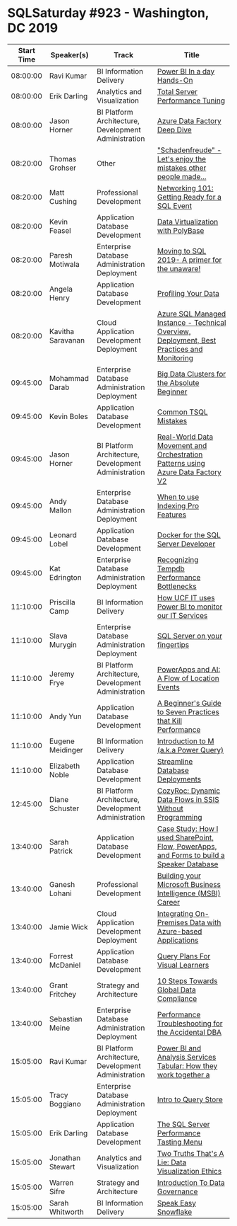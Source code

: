 # SQLSaturday #923 - Washington, DC 2019
Start Time|Speaker(s)|Track|Title
---|---|---|---
08:00:00|Ravi Kumar|BI Information Delivery|[Power BI In a day Hands-On](96851.md)
08:00:00|Erik Darling|Analytics and Visualization|[Total Server Performance Tuning](98537.md)
08:00:00|Jason Horner|BI Platform Architecture, Development  Administration|[Azure Data Factory Deep Dive](99005.md)
08:20:00|Thomas Grohser|Other|["Schadenfreude" - Let's enjoy the mistakes other people made...](96606.md)
08:20:00|Matt Cushing|Professional Development|[Networking 101: Getting Ready for a SQL Event](96610.md)
08:20:00|Kevin Feasel|Application  Database Development|[Data Virtualization with PolyBase](97949.md)
08:20:00|Paresh Motiwala|Enterprise Database Administration  Deployment|[Moving to SQL 2019- A primer for the unaware!](98234.md)
08:20:00|Angela Henry|Application  Database Development|[Profiling Your Data](99356.md)
08:20:00|Kavitha Saravanan|Cloud Application Development  Deployment|[Azure SQL Managed Instance - Technical Overview, Deployment, Best Practices and Monitoring](99520.md)
09:45:00|Mohammad Darab|Enterprise Database Administration  Deployment|[Big Data Clusters for the Absolute Beginner](96630.md)
09:45:00|Kevin Boles|Application  Database Development|[Common TSQL Mistakes](98484.md)
09:45:00|Jason Horner|BI Platform Architecture, Development  Administration|[Real-World Data Movement and Orchestration Patterns using Azure Data Factory V2](99004.md)
09:45:00|Andy Mallon|Enterprise Database Administration  Deployment|[When to use Indexing Pro Features](99133.md)
09:45:00|Leonard Lobel|Application  Database Development|[Docker for the SQL Server Developer](99213.md)
09:45:00|Kat Edrington|Enterprise Database Administration  Deployment|[Recognizing Tempdb Performance Bottlenecks](99694.md)
11:10:00|Priscilla Camp|BI Information Delivery|[How UCF IT uses Power BI to monitor our IT Services](96871.md)
11:10:00|Slava Murygin|Enterprise Database Administration  Deployment|[SQL Server on your fingertips](98132.md)
11:10:00|Jeremy Frye|BI Platform Architecture, Development  Administration|[PowerApps and AI: A Flow of Location Events](98798.md)
11:10:00|Andy Yun|Application  Database Development|[A Beginner's Guide to Seven Practices that Kill Performance](98924.md)
11:10:00|Eugene Meidinger|BI Information Delivery|[Introduction to M (a.k.a Power Query)](99546.md)
11:10:00|Elizabeth Noble|Application  Database Development|[Streamline Database Deployments](99696.md)
12:45:00|Diane Schuster|BI Platform Architecture, Development  Administration|[CozyRoc: Dynamic Data Flows in SSIS Without Programming](100185.md)
13:40:00|Sarah Patrick|Application  Database Development|[Case Study: How I used SharePoint, Flow, PowerApps, and Forms to build a Speaker Database](96611.md)
13:40:00|Ganesh Lohani|Professional Development|[Building your Microsoft Business Intelligence (MSBI) Career](96708.md)
13:40:00|Jamie Wick|Cloud Application Development  Deployment|[Integrating On-Premises Data with Azure-based Applications](98545.md)
13:40:00|Forrest McDaniel|Application  Database Development|[Query Plans For Visual Learners](98582.md)
13:40:00|Grant Fritchey|Strategy and Architecture|[10 Steps Towards Global Data Compliance](99300.md)
13:40:00|Sebastian Meine|Enterprise Database Administration  Deployment|[Performance Troubleshooting for the Accidental DBA](99589.md)
15:05:00|Ravi Kumar|BI Platform Architecture, Development  Administration|[Power BI and Analysis Services Tabular:  How they work together a](100712.md)
15:05:00|Tracy Boggiano|Enterprise Database Administration  Deployment|[Intro to Query Store](98121.md)
15:05:00|Erik Darling|Application  Database Development|[The SQL Server Performance Tasting Menu](98536.md)
15:05:00|Jonathan Stewart|Analytics and Visualization|[Two Truths That's A Lie: Data Visualization Ethics](99159.md)
15:05:00|Warren Sifre|Strategy and Architecture|[Introduction To Data Governance](99424.md)
15:05:00|Sarah Whitworth|BI Information Delivery|[Speak Easy Snowflake](99543.md)
